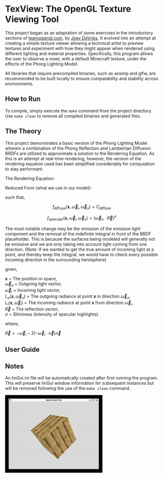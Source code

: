 # TexView: The OpenGL Texture Viewing Tool

This project began as an adaptation of some exercises in the introductory sections of [learnopengl.com](https://learnopengl.com/Getting-started/Coordinate-Systems),
by [Joey DeVries](https://github.com/JoeyDeVries). It evolved into an attempt at creating a simple texture viewer allowing a technical artist to preview textures and
experiment with how they might appear when rendered using different lighting and material properties. Specifically, this program allows the user to observe a voxel, with 
a default Minecraft texture, under the effects of the Phong Lighting Model.  

All libraries that require precompiled binaries, such as assimp and glfw, are recommended to be built locally to ensure compatability and stability across environments.  

## How to Run

To compile, simply execute the `make` command from the project directory. Use `make clean` to remove all compiled binaries and generated files.  

## The Theory

This project demonstrates a basic version of the Phong Lighting Model wherein a combination of the Phong Reflection and Lambertian Diffusion BRDFs are utilized to approximate 
a solution to the Rendering Equation. As this is an attempt at real-time rendering, however, the version of the rendering equation used has been simplified considerably for 
computation to stay performant. 

The Rendering Equation:



Reduced Form (what we use in our model):  



such that,

$$
f_{\text{diffuse}}(\mathbf{x}, \vec{\omega}_i, \vec{\omega}_o) = C_{\text{diffuse}}
$$

$$
f_{\text{specular}}(\mathbf{x}, \vec{\omega}_i, \vec{\omega}_o) = (\vec{\omega}_o \cdot \vec{R})^\sigma
$$

The most notable change may be the omission of the emissive light component and the removal of the indefinite integral in front of the BRDF placeholder. This is because the 
surfaces being modeled will generally not be emissive and we are only taking into account light coming from one direction. (Note: If we wanted to get the true amount of incoming 
light at a point, and thereby keep the integral, we would have to check every possible incoming direction in the surrounding hemisphere)

given,

$\mathbf{x}$ = The position in space,  
$\vec{\omega}_o$ = Outgoing light vector,  
$\vec{\omega}_i$ = Incoming light vector,  
$L_o(\mathbf{x}, \vec{\omega}_o)$ = The outgoing radiance at point $\mathbf{x}$ in direction $\vec{\omega}_o$,  
$L_i(\mathbf{x}, \vec{\omega}_i)$ = The incoming radiance at point $\mathbf{x}$ from direction $\vec{\omega}_i$,  
$\vec{R}$ = The reflection vector,  
$\sigma$ = Shininess (intensity of specular highlights).  

where, 

$\vec{R} = -\vec{\omega}_i - 2(-\vec{\omega}_i \cdot \vec{n})\vec{n}$

## User Guide



## Notes

An ImGui.ini file will be automatically created after first running the program. This will preserve ImGui window information for subsequent instances but will be 
removed following the use of the `make clean` command.


![demo](assets/media/demo.gif)
